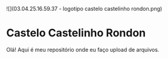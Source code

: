 ![](03.04.25.16.59.37 - logotipo castelo castelinho rondon.png)
# Castelo Castelinho Rondon

Olá! Aqui é meu repositório onde eu faço upload de arquivos.
